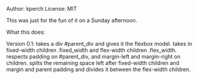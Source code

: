Author: kperch
License: MIT

This was just for the fun of it on a Sunday afternoon. 

What this does:

Version 0.1:
takes a div #parent_div and gives it the flexbox model. takes in fixed-width children .fixed_width and flex-width children 
.flex_width. respects padding on #parent_div, and margin-left and margin-right on children. splits the remaining space left
after fixed-width children and margin and parent padding and divides it between the flex-width children.

